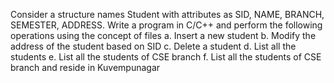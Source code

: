 Consider a structure names Student with attributes as SID, NAME, BRANCH, SEMESTER, ADDRESS.
Write a program in C/C++ and perform the following operations using the concept of files 
a. Insert a new student
b. Modify the address of the student based on SID
c. Delete a student
d. List all the students
e. List all the students of CSE branch
f. List all the students of CSE branch and reside in Kuvempunagar
